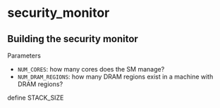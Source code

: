# security_monitor

## Building the security monitor

Parameters
- `NUM_CORES`: how many cores does the SM manage?
- `NUM_DRAM_REGIONS`: how many DRAM regions exist in a machine with DRAM regions?

define STACK_SIZE
